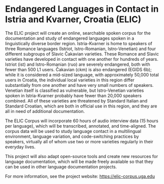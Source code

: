 # Endangered Languages in Contact in Istria and Kvarner, Croatia (ELIC)

The ELIC project will create an online, searchable spoken corpus for the documentation and study of endangered languages spoken in a linguistically diverse border region. Istria-Kvarner is home to speakers of three Romance languages (Istriot, Istro-Romanian, Istro-Venetian) and four different subgroups of Slavic Čakavian varieties. These Romance and Slavic varieties have developed in contact with one another for hundreds of years. Istriot (ist) and Istro-Romanian (ruo) are severely endangered, both with fewer than 500 L1 users. Čakavian (ckm) is also endangered (EGIDS 6b); while it is considered a mid-sized language, with approximately 50,000 total users in Croatia, the individual local varieties in this region differ substantially from one another and have very small numbers of speakers. Venetian itself is classified as vulnerable, but Istro-Venetian varieties spoken in Istria-Kvarner probably have fewer than 20,000 speakers combined. All of these varieties are threatened by Standard Italian and Standard Croatian, which are both in official use in this region, and they are all in need of additional documentation.

The ELIC Corpus will incorporate 60 hours of audio interview data (15 hours per language), which will be transcribed, annotated, and time-aligned. The corpus data will be used to study language contact in a multilingual environment, language variation, and code-switching practices by speakers, virtually all of whom use two or more varieties regularly in their everyday lives.

This project will also adapt open-source tools and create new resources for language documentation, which will be made freely available so that they can be used in other language documentation projects.

For more information, see the project website: https://elic-corpus.uga.edu
